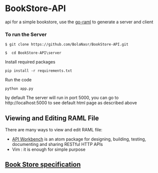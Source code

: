 # BookStore-API
 api for a simple bookstore, use the [go-raml](https://github.com/Jumpscale/go-raml) to generate a server and client
 
### To run the Server

`$ git clone https://github.com/BolaNasr/BookStore-API.git`

`$  cd BookStore-API\server`

Install required packages
```
pip install -r requirements.txt
```

Run the code
```
python app.py
```

by default The server will run in port 5000, you can go to http://localhost:5000 to see default html page as described above

## Viewing and Editing RAML File

There are many ways to view and edit RAML file:

- [API Workbench](http://apiworkbench.com/) is an atom package for designing, building, testing, documenting and sharing RESTful HTTP APIs
- Vim : it is enough for simple purpose

## [Book Store specification](https://github.com/BolaNasr/BookStore-API/blob/master/BookStore.md)

